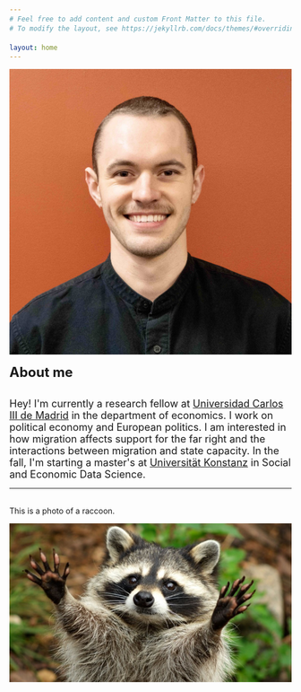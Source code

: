 ```yaml
---
# Feel free to add content and custom Front Matter to this file.
# To modify the layout, see https://jekyllrb.com/docs/themes/#overriding-theme-defaults

layout: home
---
```




![tb_head](https://raw.githubusercontent.com/tylerjamesbrown7/tylerjamesbrown7.github.io/master/images/tb_photo.jpg)

<div id="about-me-container">
                <div id="inner">
                    <div id="about-me-box-header">
                        <font size="+2"><b>About me</b></font>
                    </div>
                    <div id="about-me-box-content">
                        <p><br><font size="+1">Hey! I'm currently a research fellow at <a href="https://economia.uc3m.es/">Universidad Carlos III de Madrid</a> in the department of economics. I work on political economy and European politics. I am interested in how migration affects support for the far right and the interactions between migration and state capacity. In the fall, I'm starting a master's at <a href="https://www.uni-konstanz.de/">Universität Konstanz</a> in Social and Economic Data Science.</font><br></p>
                    </div>
                </div>
            </div>




-----








          
<br>
This is a photo of a raccoon.

![raccoon](https://raw.githubusercontent.com/tylerjamesbrown7/tylerjamesbrown7.github.io/master/images/raccoon.jpg)




